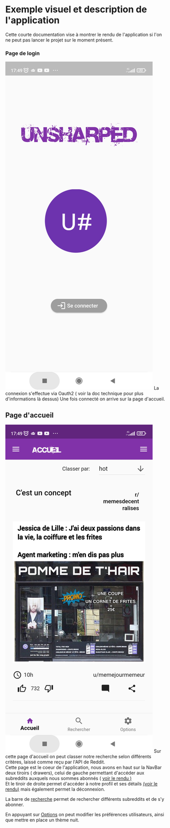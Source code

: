# Exemple visuel et description de l'application
Cette courte documentation vise à montrer le rendu de l'application si l'on ne peut pas lancer le projet sur le moment présent.

### Page de login
![enter image description here](https://github.com/Daviran/Unsharped/blob/main/images/login.jpg?raw=true)
La connexion s'effectue via Oauth2 ( voir la doc technique pour plus d'informations là dessus)
Une fois connecté on arrive sur la page d'accueil.

## Page d'accueil

![enter image description here](https://github.com/Daviran/Unsharped/blob/main/images/home.jpg?raw=true)
Sur cette page d'accueil on peut classer notre recherche selon différents critères, laissé comme reçu par l'API de Reddit. <br>
Cette page est le coeur de l'application, nous avons en haut sur la NavBar deux tiroirs ( drawers), celui de gauche permettant d'accéder  aux subreddits auxquels nous sommes abonnés ( [voir le rendu )<br>](https://github.com/Daviran/Unsharped/blob/main/images/firstDrawer.jpg?raw=true)
Et le tiroir de droite permet d'accéder à notre profil et ses détails [(voir le rendu)](https://github.com/Daviran/Unsharped/blob/main/images/profilDrawer.jpg?raw=true) mais également permet la déconnexion. 

La barre de [recherche](https://github.com/Daviran/Unsharped/blob/main/images/Search.jpg?raw=true) permet de rechercher différents subreddits et de s'y abonner.


En appuyant sur [Options](https://github.com/Daviran/Unsharped/blob/main/images/Settings.jpg?raw=true) on peut modifier les préférences utilisateurs, ainsi que mettre en place un thème nuit. 

